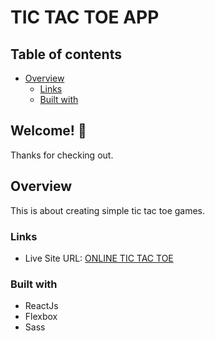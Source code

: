 # TIC TAC TOE APP

## Table of contents

-  [Overview](#overview)
   -  [Links](#links)
   -  [Built with](#built-with)

## Welcome! 👋

Thanks for checking out.

## Overview

This is about creating simple tic tac toe games.

### Links

-  Live Site URL: [ONLINE TIC TAC TOE]()

### Built with

-  ReactJs
-  Flexbox
-  Sass
